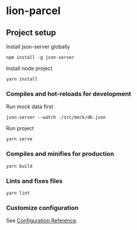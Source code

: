 # lion-parcel

## Project setup
Install json-server globally
```
npm install -g json-server
```
Install node project
```
yarn install
```

### Compiles and hot-reloads for development
Run mock data first
```
json-server --watch ./src/mock/db.json
```
Run project
```
yarn serve
```

### Compiles and minifies for production
```
yarn build
```

### Lints and fixes files
```
yarn lint
```

### Customize configuration
See [Configuration Reference](https://cli.vuejs.org/config/).
